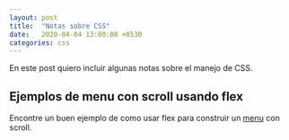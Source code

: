 ```yaml
---
layout: post
title:  "Notas sobre CSS"
date:   2020-04-04 13:00:00 +0530
categories: css
---
```


En este post quiero incluir algunas notas sobre el manejo de CSS.

## Ejemplos de menu con scroll usando flex

Encontre un buen ejemplo de como usar flex para construir un [menu][menu] con scroll.

[menu]: https://iamsteve.me/blog/entry/using-flexbox-for-horizontal-scrolling-navigation
